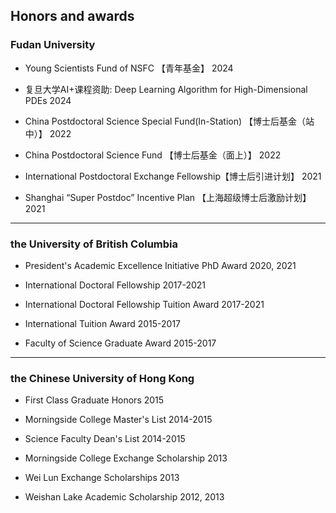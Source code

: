 ##  Honors and awards

### Fudan University

+ Young Scientists Fund of NSFC 【青年基金】                                         2024

+ 复旦大学AI+课程资助: Deep Learning Algorithm for High-Dimensional PDEs              2024

+ China Postdoctoral Science Special Fund(In-Station)    【博士后基金（站中）】         2022  
            
+ China Postdoctoral Science Fund   【博士后基金（面上）】                              2022

+ International Postdoctoral Exchange Fellowship【博士后引进计划】                     2021

+ Shanghai “Super Postdoc” Incentive Plan 【上海超级博士后激励计划】                    2021 

***

### the University of British Columbia
+ President's Academic Excellence Initiative PhD Award                            2020, 2021

+ International Doctoral Fellowship                                               2017-2021   

+ International Doctoral Fellowship Tuition Award                                 2017-2021       

+ International Tuition Award                                                     2015-2017                 

+ Faculty of Science Graduate Award                                               2015-2017             

***

### the Chinese University of Hong Kong

+ First Class Graduate Honors                                                     2015    

+ Morningside College Master's List                                               2014-2015

+ Science Faculty Dean's List                                                     2014-2015

+ Morningside College Exchange Scholarship                                        2013

+ Wei Lun Exchange Scholarships                                                   2013

+ Weishan Lake Academic Scholarship                                               2012, 2013



